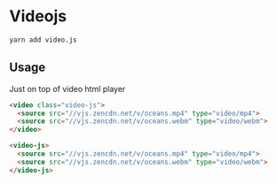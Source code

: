 # Videojs

```bash
yarn add video.js
```

## Usage

Just on top of video html player

```html
<video class="video-js">
  <source src="//vjs.zencdn.net/v/oceans.mp4" type="video/mp4">
  <source src="//vjs.zencdn.net/v/oceans.webm" type="video/webm">
</video>
```

```html
<video-js>
  <source src="//vjs.zencdn.net/v/oceans.mp4" type="video/mp4">
  <source src="//vjs.zencdn.net/v/oceans.webm" type="video/webm">
</video-js>
```